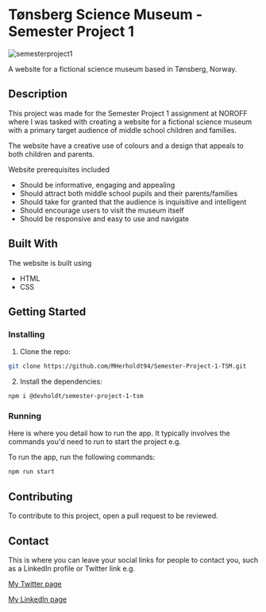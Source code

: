 # Tønsberg Science Museum - Semester Project 1

![semesterproject1](https://user-images.githubusercontent.com/81162745/203291070-f987ae4e-7ca8-44df-bab8-9a572c9feb55.png)

A website for a fictional science museum based in Tønsberg, Norway.

## Description

This project was made for the Semester Project 1 assignment at NOROFF where I was tasked with creating a website for a fictional science museum with a primary target audience of middle school children and families.

The website have a creative use of colours and a design that appeals to both children and parents.

Website prerequisites included

- Should be informative, engaging and appealing
- Should attract both middle school pupils and their parents/families
- Should take for granted that the audience is inquisitive and intelligent
- Should encourage users to visit the museum itself
- Should be responsive and easy to use and navigate

## Built With

The website is built using

- HTML
- CSS

## Getting Started

### Installing

1. Clone the repo:

```bash
git clone https://github.com/MHerholdt94/Semester-Project-1-TSM.git
```

2. Install the dependencies:

```
npm i @devholdt/semester-project-1-tsm
```

### Running

Here is where you detail how to run the app. It typically involves the commands you'd need to run to start the project e.g.

To run the app, run the following commands:

```bash
npm run start
```

## Contributing

To contribute to this project, open a pull request to be reviewed.

## Contact

This is where you can leave your social links for people to contact you, such as a LinkedIn profile or Twitter link e.g.

[My Twitter page](https://twitter.com/Harboldtt)

[My LinkedIn page](https://www.linkedin.com/in/mathias-herholdt-b5a5bb204/)
